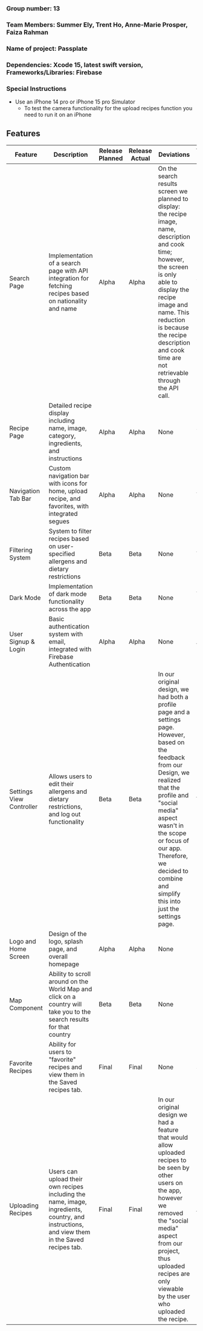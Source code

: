 ### Group number: 13
### Team Members: Summer Ely, Trent Ho, Anne-Marie Prosper, Faiza Rahman
### Name of project: Passplate
### Dependencies: Xcode 15, latest swift version, Frameworks/Libraries: Firebase

### Special Instructions
* Use an iPhone 14 pro or iPhone 15 pro Simulator
  *  To test the camera functionality for the upload recipes function you need to run it on an iPhone


## Features

| Feature              | Description                                           | Release Planned | Release Actual | Deviations                 | Who/Percentage Worked on                |
|----------------------|-------------------------------------------------------|-----------------|----------------|----------------------------|-----------------------------------------|
| Search Page          | Implementation of a search page with API integration for fetching recipes based on nationality and name | Alpha           | Alpha          | On the search results screen we planned to display: the recipe image, name, description and cook time; however, the screen is only able to display the recipe image and name. This reduction is because the recipe description and cook time are not retrievable through the API call.  | Summer 75% Faiza 25%  |
| Recipe Page          | Detailed recipe display including name, image, category, ingredients, and instructions | Alpha           | Alpha          | None                       | Summer 80% Faiza 20%    |
| Navigation Tab Bar   | Custom navigation bar with icons for home, upload recipe, and favorites, with integrated segues | Alpha            | Alpha           | None                       | Trent 100%    |
| Filtering System     | System to filter recipes based on user-specified allergens and dietary restrictions | Beta            | Beta           | None                       | Trent 100%   |
| Dark Mode            | Implementation of dark mode functionality across the app | Beta            | Beta           | None                       | Trent 80% Faiza 20%   |
| User Signup & Login  | Basic authentication system with email, integrated with Firebase Authentication | Alpha           | Alpha          | None                       | Annie 100%  |
| Settings View Controller | Allows users to edit their allergens and dietary restrictions, and log out functionality | Beta            | Beta           | In our original design, we had both a profile page and a settings page. However, based on the feedback from our Design, we realized that the profile and "social media" aspect wasn't in the scope or focus of our app. Therefore, we decided to combine and simplify this into just the settings page. | Annie 80%   Trent 20% |
| Logo and Home Screen | Design of the logo, splash page, and overall homepage  | Alpha           | Alpha          | None | Faiza 100%  |
| Map Component | Ability to scroll around on the World Map and click on a country will take you to the search results for that country | Beta | Beta | None | Faiza 100% | 
| Favorite Recipes | Ability for users to "favorite" recipes and view them in the Saved recipes tab.  | Final | Final | None | Summer 100% |
| Uploading Recipes | Users can upload their own recipes including the name, image, ingredients, country, and instructions, and view them in the Saved recipes tab. | Final | Final | In our original design we had a feature that would allow uploaded recipes to be seen by other users on the app, however we removed the "social media" aspect from our project, thus uploaded recipes are only viewable by the user who uploaded the recipe.| Annie 100% |
